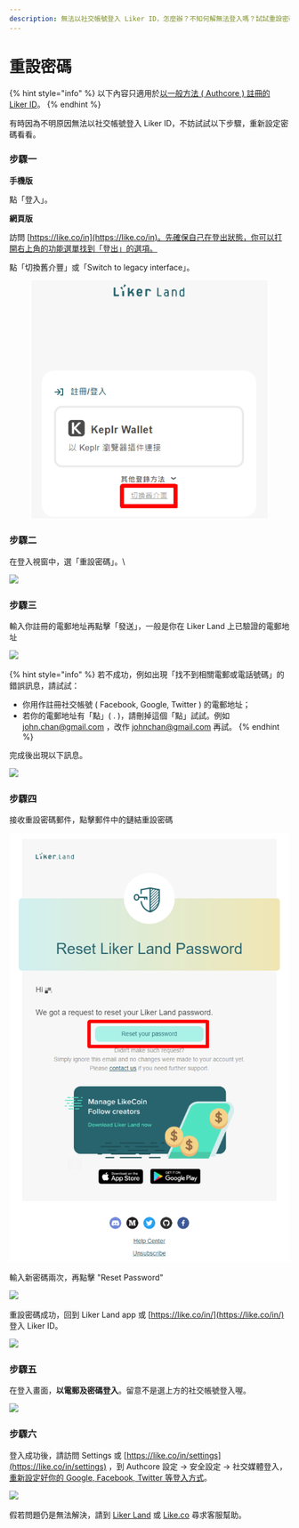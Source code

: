 ```yaml
---
description: 無法以社交帳號登入 Liker ID，怎麼辦？不知何解無法登入嗎？試試重設密碼吧！
---
```


# 重設密碼

{% hint style="info" %}
以下內容只適用於[以一般方法 ( Authcore ) 註冊的 Liker ID](./)。
{% endhint %}

有時因為不明原因無法以社交帳號登入 Liker ID，不妨試試以下步驟，重新設定密碼看看。

### **步驟一**

**手機版**

點「登入」。

**網頁版**

訪問 [https://like.co/in](https://like.co/in)。先確保自己在登出狀態，你可以打開右上角的功能選單找到「登出」的選項。

點「切換舊介豐」或「Switch to legacy interface」。

<figure><img src="../../../.gitbook/assets/resetpassword-0.png" alt=""><figcaption></figcaption></figure>

### **步驟二**

在登入視窗中，選「重設密碼」。\


![](../../../.gitbook/assets/resetpassword-1.png)

### 步驟三

輸入你註冊的電郵地址再點擊「發送」，一般是你在 Liker Land 上已驗證的電郵地址

![](../../../.gitbook/assets/resetpassword-2.png)

{% hint style="info" %}
若不成功，例如出現「找不到相關電郵或電話號碼」的錯誤訊息，請試試：

* 你用作註冊社交帳號 ( Facebook, Google, Twitter ) 的電郵地址；
* 若你的電郵地址有「點」( . )，請刪掉這個「點」試試。例如 john.chan@gmail.com ，改作 johnchan@gmail.com 再試。
{% endhint %}

完成後出現以下訊息。

![](../../../.gitbook/assets/resetpassword-3.png)

### **步驟四**

接收重設密碼郵件，點擊郵件中的鏈結重設密碼

![](../../../.gitbook/assets/resetpassword-4.png)

輸入新密碼兩次，再點擊 "Reset Password"

![](../../../.gitbook/assets/resetpassword-5.png)

重設密碼成功，回到 Liker Land app 或 [https://like.co/in/](https://like.co/in/) 登入 Liker ID。

![](../../../.gitbook/assets/resetpassword-6.png)

### **步驟五**

在登入畫面，**以電郵及密碼登入**。留意不是選上方的社交帳號登入喔。

![](../../../.gitbook/assets/resetpassword-7.png)

### **步驟六**

登入成功後，請訪問 Settings 或 [https://like.co/in/settings](https://like.co/in/settings) ，到 Authcore 設定 → 安全設定 → 社交媒體登入，[重新設定好你的 Google, Facebook, Twitter 等登入方式](social-media-logins.md)。

![](../../../.gitbook/assets/social-media-logins-1.png)

假若問題仍是無法解決，請到 [Liker Land](https://liker.land/) 或 [Like.co](https://like.co/) 尋求客服幫助。
